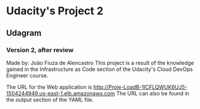 # Udacity's Project 2 
## Udagram
### Version 2, after review

Made by: João Fiuza de Alencastro
This project is a result of the knowledge gained in the Infrastructure as Code section of the Udacity's Cloud DevOps Engineer course.

The URL for the Web application is
http://Proje-LoadB-1ICFLQWUK6UJ5-1504244949.us-east-1.elb.amazonaws.com
The URL can also be found in the output section of the YAML file.